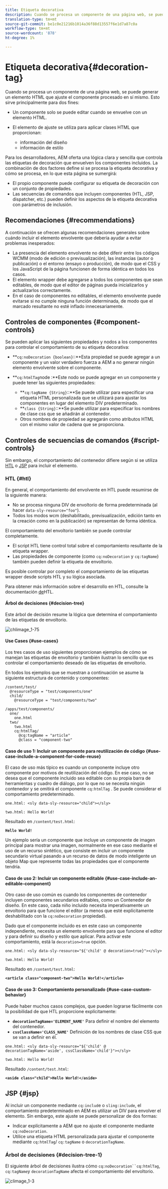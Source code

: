 ```yaml
---
title: Etiqueta decorativa
description: Cuando se procesa un componente de una página web, se puede generar un elemento HTML que ajuste el componente procesado en sí mismo. Para los desarrolladores, AEM oferta una lógica clara y sencilla que controla las etiquetas de decoración que envuelven los componentes incluidos.
translation-type: tm+mt
source-git-commit: be1c0e21216b1014a36f88d13557f6e1d7a87c0a
workflow-type: tm+mt
source-wordcount: '878'
ht-degree: 1%

---
```



# Etiqueta decorativa{#decoration-tag}

Cuando se procesa un componente de una página web, se puede generar un elemento HTML que ajuste el componente procesado en sí mismo. Esto sirve principalmente para dos fines:

* Un componente solo se puede editar cuando se envuelve con un elemento HTML.
* El elemento de ajuste se utiliza para aplicar clases HTML que proporcionan:

   * información del diseño
   * información de estilo

Para los desarrolladores, AEM oferta una lógica clara y sencilla que controla las etiquetas de decoración que envuelven los componentes incluidos. La combinación de dos factores define si se procesa la etiqueta decorativa y cómo se procesa, en lo que esta página se sumergirá:

* El propio componente puede configurar su etiqueta de decoración con un conjunto de propiedades.
* Las secuencias de comandos que incluyen componentes (HTL, JSP, dispatcher, etc.) pueden definir los aspectos de la etiqueta decorativa con parámetros de inclusión.

## Recomendaciones {#recommendations}

A continuación se ofrecen algunas recomendaciones generales sobre cuándo incluir el elemento envolvente que debería ayudar a evitar problemas inesperados:

* La presencia del elemento envolvente no debe diferir entre los códigos WCMM (modo de edición o previsualización), las instancias (autor o publicación) o el entorno (ensayo o producción), de modo que el CSS y los JavaScript de la página funcionen de forma idéntica en todos los casos.
* El elemento wrapper debe agregarse a todos los componentes que sean editables, de modo que el editor de páginas pueda inicializarlos y actualizarlos correctamente.
* En el caso de componentes no editables, el elemento envolvente puede evitarse si no cumple ninguna función determinada, de modo que el marcado resultante no esté inflado innecesariamente.

## Controles de componentes {#component-controls}

Se pueden aplicar las siguientes propiedades y nodos a los componentes para controlar el comportamiento de su etiqueta decorativa:

* **`cq:noDecoration {boolean}`::**Esta propiedad se puede agregar a un componente y un valor verdadero fuerza a AEM a no generar ningún elemento envolvente sobre el componente.

* **`cq:htmlTag`node :**Este nodo se puede agregar en un componente y puede tener las siguientes propiedades:

   * **`cq:tagName {String}`::**Se puede utilizar para especificar una etiqueta HTML personalizada que se utilizará para ajustar los componentes en lugar del elemento DIV predeterminado.
   * **`class {String}`::**Se puede utilizar para especificar los nombres de clase css que se añadirán al contenedor.
   * Otros nombres de propiedad se agregarán como atributos HTML con el mismo valor de cadena que se proporciona.

## Controles de secuencias de comandos {#script-controls}

Sin embargo, el comportamiento del contenedor difiere según si se utiliza [HTL](/help/sites-developing/decoration-tag.md#htl) o [JSP](/help/sites-developing/decoration-tag.md#jsp) para incluir el elemento.

### HTL {#htl}

En general, el comportamiento del envolvente en HTL puede resumirse de la siguiente manera:

* No se procesa ninguna DIV de envoltorio de forma predeterminada (al hacer `data-sly-resource="foo"`).
* Todos los modos wcm (deshabilitado, previsualización, edición tanto en la creación como en la publicación) se representan de forma idéntica.

El comportamiento del envoltorio también se puede controlar completamente.

* El script HTL tiene control total sobre el comportamiento resultante de la etiqueta wrapper.
* Las propiedades de componente (como `cq:noDecoration` y `cq:tagName`) también pueden definir la etiqueta de envoltorio.

Es posible controlar por completo el comportamiento de las etiquetas wrapper desde scripts HTL y su lógica asociada.

Para obtener más información sobre el desarrollo en HTL, consulte la documentación [de](https://docs.adobe.com/content/help/es-ES/experience-manager-htl/using/overview.html)HTL.

#### Árbol de decisiones {#decision-tree}

Este árbol de decisión resume la lógica que determina el comportamiento de las etiquetas de envoltorio.

![chlimage_1-75](assets/chlimage_1-75a.png)

#### Use Cases {#use-cases}

Los tres casos de uso siguientes proporcionan ejemplos de cómo se manejan las etiquetas de envoltorio y también ilustran lo sencillo que es controlar el comportamiento deseado de las etiquetas de envoltorio.

En todos los ejemplos que se muestran a continuación se asume la siguiente estructura de contenido y componentes:

```
/content/test/
  @resourceType = "test/components/one"
  child/
    @resourceType = "test/components/two"
```

```
/apps/test/components/
  one/
    one.html
  two/
    two.html
    cq:htmlTag/
      @cq:tagName = "article"
      @class = "component-two"
```

#### Caso de uso 1: Incluir un componente para reutilización de código {#use-case-include-a-component-for-code-reuse}

El caso de uso más típico es cuando un componente incluye otro componente por motivos de reutilización del código. En ese caso, no se desea que el componente incluido sea editable con su propia barra de herramientas y cuadro de diálogo, por lo que no se necesita ningún contenedor y se omitirá el componente `cq:htmlTag` . Se puede considerar el comportamiento predeterminado.

`one.html: <sly data-sly-resource="child"></sly>`

`two.html: Hello World!`

Resultado en `/content/test.html`:

**`Hello World!`**

Un ejemplo sería un componente que incluye un componente de imagen principal para mostrar una imagen, normalmente en ese caso mediante el uso de un recurso sintético, que consiste en incluir un componente secundario virtual pasando a un recurso de datos de modo inteligente un objeto Map que represente todas las propiedades que el componente tendría.

#### Caso de uso 2: Incluir un componente editable {#use-case-include-an-editable-component}

Otro caso de uso común es cuando los componentes de contenedor incluyen componentes secundarios editables, como un Contenedor de diseño. En este caso, cada niño incluido necesita imperativamente un envoltorio para que funcione el editor (a menos que esté explícitamente deshabilitado con la `cq:noDecoration` propiedad).

Dado que el componente incluido es en este caso un componente independiente, necesita un elemento envolvente para que funcione el editor y para definir su diseño y estilo que aplicar. Para activar este comportamiento, está la `decoration=true` opción.

`one.html: <sly data-sly-resource="${'child' @ decoration=true}"></sly>`

`two.html: Hello World!`

Resultado en `/content/test.html`:

**`<article class="component-two">Hello World!</article>`**

#### Caso de uso 3: Comportamiento personalizado {#use-case-custom-behavior}

Puede haber muchos casos complejos, que pueden lograrse fácilmente con la posibilidad de que HTL proporcione explícitamente:

* **`decorationTagName='ELEMENT_NAME'`** Para definir el nombre del elemento del contenedor.
* **`cssClassName='CLASS_NAME'`** Definición de los nombres de clase CSS que se van a definir en él.

`one.html: <sly data-sly-resource="${'child' @ decorationTagName='aside', cssClassName='child'}"></sly>`

`two.html: Hello World!`

Resultado `/content/test.html`:

**`<aside class="child">Hello World!</aside>`**

## JSP {#jsp}

Al incluir un componente mediante `cq:includ`e o `sling:include`, el comportamiento predeterminado en AEM es utilizar un DIV para envolver el elemento. Sin embargo, este ajuste se puede personalizar de dos formas:

* Indicar explícitamente a AEM que no ajuste el componente mediante `cq:noDecoration`.
* Utilice una etiqueta HTML personalizada para ajustar el componente mediante `cq:htmlTag`/ `cq:tagName` o `decorationTagName`.

### Árbol de decisiones {#decision-tree-1}

El siguiente árbol de decisiones ilustra cómo `cq:noDecoration``cq:htmlTag`, `cq:tagName`y `decorationTagName` afecta el comportamiento del envoltorio.

![climage_1-3](assets/chlimage_1-3a.jpeg)

